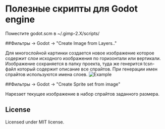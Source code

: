 # Полезные скрипты для Godot engine

Поместите godot.scm в ~/.gimp-2.X/scripts/ 


##Фильтры -> Godot -> "Create Image from Layers.."

Для многослойной картинки создается новое изображение
которое содержит слои исходного изображения по горизонтали или вертикали.
Изображение сохраняется в папку проекта, туда же генерится tcsn-файл
который содержит описание все спрайтов. При генерации имен спрайтов используются имена слоев.
![Example](https://filonov-a.github.io/godot-gimp/examples/Image_from_layers.png)

##Фильтры -> Godot -> "Create Sprite set from image"

Нарезает текущее изображение в набор спрайтов заданного размера.



## License

Licensed under MIT license.
